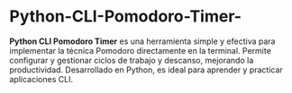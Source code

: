 # Python-CLI-Pomodoro-Timer-
**Python CLI Pomodoro Timer** es una herramienta simple y efectiva para implementar la técnica Pomodoro directamente en la terminal. Permite configurar y gestionar ciclos de trabajo y descanso, mejorando la productividad. Desarrollado en Python, es ideal para aprender y practicar aplicaciones CLI.

